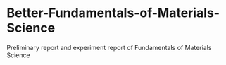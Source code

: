 # Better-Fundamentals-of-Materials-Science
Preliminary report and experiment report of Fundamentals of Materials Science
